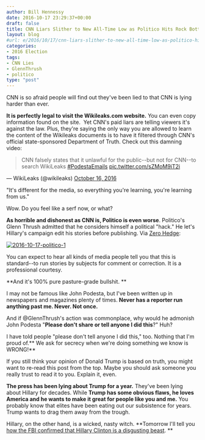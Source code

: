 ```yaml
---
author: Bill Hennessy
date: 2016-10-17 23:29:37+00:00
draft: false
title: CNN Liars Slither to New All-Time Low as Politico Hits Rock Bottom
layout: blog
#url: e/2016/10/17/cnn-liars-slither-to-new-all-time-low-as-politico-hits-rock-bottom/
categories:
- 2016 Election
tags:
- CNN Lies
- GlennThrush
- politico
type: "post"
---
```


CNN is so afraid people will find out they've been lied to that CNN is lying harder than ever.

**It is perfectly legal to visit the Wikileaks.com website.** You can even copy information found on the site.  Yet CNN's paid liars are telling viewers it's against the law. Plus, they're saying the only way you are allowed to learn the content of the Wikileaks documents is to have it filtered through CNN's official state-sponsored Department of Truth. Check out this damning video:



> 

> 
> CNN falsely states that it unlawful for the public--but not for CNN--to search WikiLeaks [#PodestaEmails](https://twitter.com/hashtag/PodestaEmails?src=hash) [pic.twitter.com/sZMoM9iT2i](https://t.co/sZMoM9iT2i)
> 
> 
— WikiLeaks (@wikileaks) [October 16, 2016](https://twitter.com/wikileaks/status/787749893649600512)





"It's different for the media, so everything you're learning, you're learning from us."

Wow. Do you feel like a serf now, or what?

**As horrible and dishonest as CNN is, Politico is even worse**. Politico's Glenn Thrush admitted that he considers himself a political "hack." He let's Hillary's campaign edit his stories before publishing. Via [Zero Hedge](https://www.zerohedge.com/news/2016-10-17/politicos-chief-political-correspondent-admits-i-have-become-hack):

[![2016-10-17-politico-1](https://hennessysview.com/wp-content/uploads/2016/10/2016.10.17-Politico-1.jpg)
](https://www.zerohedge.com/news/2016-10-17/politicos-chief-political-correspondent-admits-i-have-become-hack)

You can expect to hear all kinds of media people tell you that this is standard--to run stories by subjects for comment or correction. It is a professional courtesy.

**And it's 100% pure pasture-grade bullshit. **

I may not be famous like John Podesta, but I've been written up in newspapers and magazines plenty of times. **Never has a reporter run anything past me. Never. Not once.**

And if @GlennThrush's action was commonplace, why would he admonish John Podesta "**Please don't share or tell anyone I did this**?" Huh?

I have told people "please don't tell anyone I did this," too. Nothing that I'm proud of.** We ask for secrecy when we're doing something we know is WRONG!**

If you still think your opinion of Donald Trump is based on truth, you might want to re-read this post from the top. Maybe you should ask someone you really trust to read it to you. Explain it, even.

**The press has been lying about Trump for a year.** They've been lying about Hillary for decades. While **Trump has some obvious flaws, he loves America and he wants to make it great for people like you and me.** You probably know that elites have been eating out our subsistence for years. Trump wants to drag them away from the trough.

Hillary, on the other hand, is a wicked, nasty witch. **Tomorrow I'll tell you [how the FBI confirmed that Hillary Clinton is a disgusting beast](https://hennessysview.com/2016/10/17/despicable-hillary-exposed-by-fbi/). **
